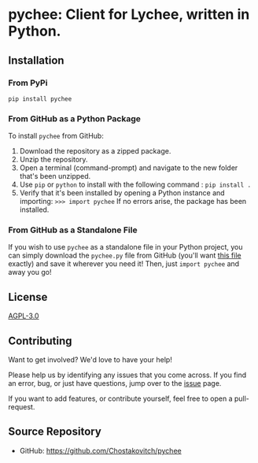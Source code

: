 # pychee: Client for Lychee, written in Python.

## Installation

### From PyPi

```
pip install pychee
```

### From GitHub as a Python Package

To install `pychee` from GitHub:

1. Download the repository as a zipped package.
2. Unzip the repository.
3. Open a terminal (command-prompt) and navigate to the new folder that's been unzipped.
4. Use `pip` or `python` to install with the following command : `pip install .`
5. Verify that it's been installed by opening a Python instance and importing:
    `>>> import pychee` If no errors arise, the package has been installed.

### From GitHub as a Standalone File

If you wish to use `pychee` as a standalone file in your Python project, you can
simply download the `pychee.py` file from GitHub (you'll want
[this file](https://github.com/Chostakovitch/pychee/blob/main/pychee/pychee.py)
exactly) and save it wherever you need it! Then, just `import pychee` and away
you go!

## License

[AGPL-3.0](https://github.com/Chostakovitch/pychee/blob/main/LICENSE)

## Contributing

Want to get involved? We'd love to have your help!

Please help us by identifying any issues that you come across. If you find an
error, bug, or just have questions, jump over to the
[issue](https://github.com/Chostakovitch/pychee/issues) page.

If you want to add features, or contribute yourself, feel free to open a
pull-request.

## Source Repository

- GitHub: https://github.com/Chostakovitch/pychee
